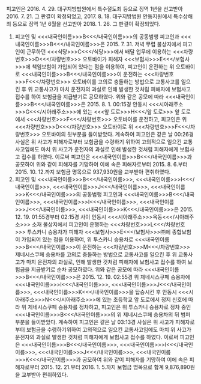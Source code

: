 피고인은 2016. 4. 29. 대구지방법원에서 특수절도죄 등으로 징역 1년을 선고받아 2016. 7. 21. 그 판결이 확정되었고, 2017. 8. 18. 대구지방법원 안동지원에서 특수상해죄 등으로 징역 1년 6월을 선고받아 2018. 1. 26. 그 판결이 확정되었다.
1. 피고인 및 <<<내국인이름>>>B<<</내국인이름>>>의 공동범행
피고인과 <<<내국인이름>>>B<<</내국인이름>>>은 2015. 7. 31. 저녁 무렵 불상지에서 피고인이 근무하던 <<<식당>>>C<<</식당>>>에서 배달 업무에 이용하는 <<<차량번호>>>D<<</차량번호>>> 오토바이가 피해자 <<<보험사>>>E<<</보험사>>>에 책임보험이 가입되어 있다는 점을 이용하여, 피고인이 운전하는 위 오토바이로 <<<내국인이름>>>B<<</내국인이름>>>이 운전하는 <<<차량번호>>>F<<</차량번호>>> 오토바이를 고의로 충돌하는 방법으로 교통사고를 일으킨 후 위 교통사고가 마치 운전자의 과실로 인해 발생한 것처럼 피해자에 보험사고 접수를 하여 보험금을 지급받기로 공모하였다.
위와 같은 공모에 따라 <<<내국인이름>>>B<<</내국인이름>>>은 2015. 8. 1. 00:15경 안동시 <<<시아래주소>>>G<<</시아래주소>>>에 있는 <<<앞 도로>>>H<<</앞 도로>>> 앞 도로에서 <<<차량번호>>>F<<</차량번호>>> 오토바이를 운전하고, 피고인은 위 <<<차량번호>>>D<<</차량번호>>> 오토바이로 위 <<<차량번호>>>F<<</차량번호>>> 오토바이의 뒷부분을 들이받았다.
계속하여 피고인은 같은 날 00:26경 사실은 위 사고가 피해자로부터 보험금을 수령하기 위하여 고의적으로 일으킨 교통사고임에도 마치 위 사고가 운전자의 과실로 인해 발생한 것처럼 피해자에게 보험사고 접수를 하였다.
이로써 피고인은 <<<내국인이름>>>B<<</내국인이름>>>과 공모하여 위와 같이 피해자를 기망하여 이에 속은 피해자로부터 2015. 8. 6.부터 2015. 10. 12.까지 보험금 명목으로 937,930원을 교부받아 편취하였다.
2. 피고인 및 <<<내국인이름>>>B<<</내국인이름>>>, <<<내국인이름>>>I<<</내국인이름>>>, <<<내국인이름>>>J<<</내국인이름>>>, <<<내국인이름>>>K<<</내국인이름>>>의 공동범행
피고인과 <<<내국인이름>>>B<<</내국인이름>>>, <<<내국인이름>>>I<<</내국인이름>>>, <<<내국인이름>>>J<<</내국인이름>>>, <<<내국인이름>>>K<<</내국인이름>>>은 2015. 12. 19. 01:55경부터 02:15경 사이 안동시 <<<시아래주소>>>옥동<<</시아래주소>>> 소재 불상지에서 피고인이 운행하는 <<<차량번호>>>L<<</차량번호>>> 투스카니 승용차가 피해자 <<<보험사>>>E<<</보험사>>>㈜에 종합보험이 가입되어 있는 점을 이용하여, 위 투스카니 승용차로 <<<내국인이름>>>B<<</내국인이름>>>이 운전하는 <<<차량번호>>>M<<</차량번호>>> 제네시스쿠페 승용차를 고의로 충돌하는 방법으로 교통사고를 일으킨 후 위 교통사고가 마치 운전자의 과실로, 인해 발생한 것처럼 피해자에 보험사고 접수를 하여 보험금을 지급받기로 순차 공모하였다.
위와 같은 공모에 따라 <<<내국인이름>>>B<<</내국인이름>>>은 2015. 12. 19. 02:55경 위 제네시스쿠페 승용차에 <<<내국인이름>>>I<<</내국인이름>>>, <<<내국인이름>>>J<<</내국인이름>>>, <<<내국인이름>>>K<<</내국인이름>>>을 탑승시킨 후 안동시 <<<시아래주소>>>N<<</시아래주소>>>에 있는 초등학교 앞 도로에서 정지 신호에 따라 위 제네시스쿠페 승용차를 정차하고, 피고인은 위 투스카니 승용차로 정차 중인 <<<내국인이름>>>B<<</내국인이름>>>의 위 제네시스쿠페 승용차의 뒤 범퍼 부분을 들이받았다.
계속하여 피고인은 같은 날 03:13경 사실은 위 사고가 피해자로부터 보험금을 수령하기위하여 고의적으로 일으킨 교통사고임에도 마치 위 사고가 운전자의 과실로 발생한 것처럼 피해자에게 보험사고 접수를 하였다.
이로써 피고인은 <<<내국인이름>>>B<<</내국인이름>>>, <<<내국인이름>>>I<<</내국인이름>>>, <<<내국인이름>>>J<<</내국인이름>>>, <<<내국인이름>>>K<<</내국인이름>>>과 공모하여 위와 같이 피해자를 기망하여 이에 속은 피해자로부터 2015. 12. 21.부터 2016. 1. 5.까지 보험금 명목으로 합계 9,876,890원을 교부받아 편취하였다.
